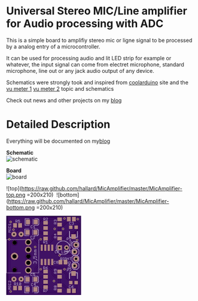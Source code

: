 Universal Stereo MIC/Line amplifier for Audio processing with ADC
================================================================

This is a simple board to amplifiy stereo mic or ligne signal to be processed
by a analog entry of a microcontroller.

It can be used for processing audio and lit LED strip for example or whatever,
the input signal can come from electret microphone, standard microphone,
line out or any jack audio output of any device.

Schematics were strongly took and inspired from [coolarduino][1] site 
and the [vu meter 1][2] [vu meter 2][3] topic and schematics

Check out news and other projects on my [blog][4]

Detailed Description
====================

Everything will be documented on my[blog][4]

**Schematic**  
![schematic](https://raw.github.com/hallard/MicAmplifier/master/MicAmplifier-sch.png)

**Board**  
![board]( https://raw.github.com/hallard/MicAmplifier/master/MicAmplifier-brd.png )

![top](https://raw.github.com/hallard/MicAmplifier/master/MicAmplifier-top.png =200x210)&nbsp;&nbsp;![bottom](https://raw.github.com/hallard/MicAmplifier/master/MicAmplifier-bottom.png =200x210)

<img src="MicAmplifier-top.png" alt="Top" style="width: 200px;"/>

[1]: http://coolarduino.wordpress.com/
[2]: http://coolarduino.wordpress.com/2012/06/28/stereo-audio-vu-meter-on-arduino/
[3]: http://coolarduino.wordpress.com/2012/07/01/audio-vu-meter-ac-micro-voltmeter-with-extra-wide-dynamic-range-72-db/
[4]: http://hallard.me


